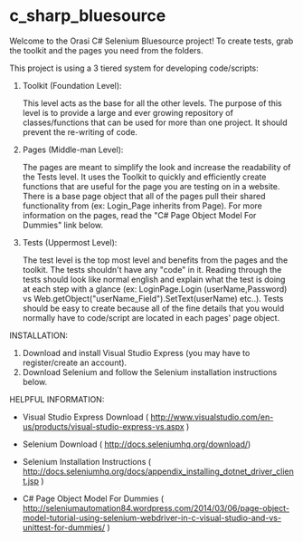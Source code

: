 c_sharp_bluesource
==================
Welcome to the Orasi C# Selenium Bluesource project!  To create tests, grab the toolkit and the pages you need from the folders.  

This project is using a 3 tiered system for developing code/scripts:

  1) Toolkit (Foundation Level):
  
      This level acts as the base for all the other levels.  The purpose of this level is to provide a large and ever
      growing repository of classes/functions that can be used for more than one project.  It should prevent the 
      re-writing of code.
  
  2) Pages (Middle-man Level):
  
      The pages are meant to simplify the look and increase the readability of the Tests level.  It uses the Toolkit to
      quickly and efficiently create functions that are useful for the page you are testing on in a website.  There is a
      base page object that all of the pages pull their shared functionality from (ex: Login_Page inherits from Page).
      For more information on the pages, read the "C# Page Object Model For Dummies" link below.
  
  3) Tests (Uppermost Level):
  
      The test level is the top most level and benefits from the pages and the toolkit.  The tests shouldn't have any 
      "code" in it.  Reading through the tests should look like normal english and explain what the test is doing at
      each step with a glance (ex: LoginPage.Login (userName,Password) vs Web.getObject("userName_Field").SetText(userName) etc..).
      Tests should be easy to create because all of the fine details that you would normally have to code/script
      are located in each pages' page object.
      
INSTALLATION:
1.  Download and install Visual Studio Express (you may have to register/create an account).
2.  Download Selenium and follow the Selenium installation instructions below.

HELPFUL INFORMATION:

  * Visual Studio Express Download ( http://www.visualstudio.com/en-us/products/visual-studio-express-vs.aspx )

  * Selenium Download ( http://docs.seleniumhq.org/download/)

  * Selenium Installation Instructions ( http://docs.seleniumhq.org/docs/appendix_installing_dotnet_driver_client.jsp )

  * C# Page Object Model For Dummies ( http://seleniumautomation84.wordpress.com/2014/03/06/page-object-model-tutorial-using-selenium-webdriver-in-c-visual-studio-and-vs-unittest-for-dummies/ )
